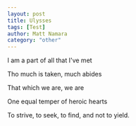 ```yaml
---
layout: post
title: Ulysses
tags: [Test]
author: Matt Namara
category: "other"
---
```


I am a part of all that I've met


Tho much is taken, much abides


That which we are, we are


One equal temper of heroic hearts


To strive, to seek, to find, and not to yield.
